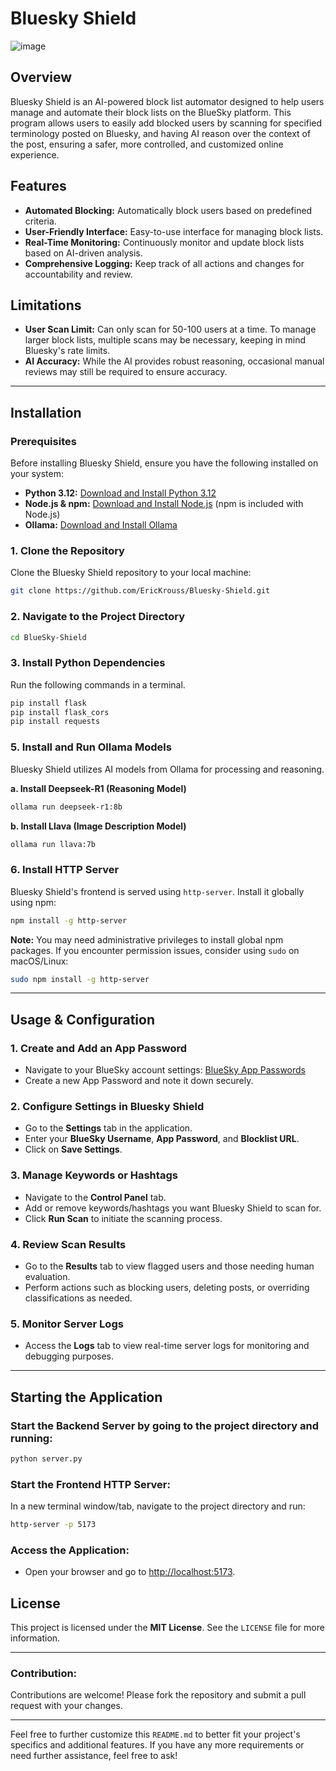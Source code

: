 # Bluesky Shield
![image](https://github.com/user-attachments/assets/9576baa5-81ff-45c2-9d8d-1caa2a58e59e)

## Overview
Bluesky Shield is an AI-powered block list automator designed to help users manage and automate their block lists on the BlueSky platform. This program allows users to easily add blocked users by scanning for specified terminology posted on Bluesky, and having AI reason over the context of the post, ensuring a safer, more controlled, and customized online experience.

## Features
- **Automated Blocking:** Automatically block users based on predefined criteria.
- **User-Friendly Interface:** Easy-to-use interface for managing block lists.
- **Real-Time Monitoring:** Continuously monitor and update block lists based on AI-driven analysis.
- **Comprehensive Logging:** Keep track of all actions and changes for accountability and review.

## Limitations
- **User Scan Limit:** Can only scan for 50-100 users at a time. To manage larger block lists, multiple scans may be necessary, keeping in mind Bluesky's rate limits.
- **AI Accuracy:** While the AI provides robust reasoning, occasional manual reviews may still be required to ensure accuracy.

---

## Installation

### Prerequisites
Before installing Bluesky Shield, ensure you have the following installed on your system:

- **Python 3.12:** [Download and Install Python 3.12](https://www.python.org/downloads/)
- **Node.js & npm:** [Download and Install Node.js](https://nodejs.org/) (npm is included with Node.js)
- **Ollama:** [Download and Install Ollama](https://ollama.ai/)

### 1. Clone the Repository
Clone the Bluesky Shield repository to your local machine:

```sh
git clone https://github.com/EricKrouss/Bluesky-Shield.git
```

### 2. Navigate to the Project Directory
```sh
cd BlueSky-Shield
```


### 3. Install Python Dependencies
Run the following commands in a terminal.

```sh
pip install flask
pip install flask_cors
pip install requests
```


### 5. Install and Run Ollama Models
Bluesky Shield utilizes AI models from Ollama for processing and reasoning.

**a. Install Deepseek-R1 (Reasoning Model)**
```sh
ollama run deepseek-r1:8b
```

**b. Install Llava (Image Description Model)**
```sh
ollama run llava:7b
```

### 6. Install HTTP Server
Bluesky Shield's frontend is served using `http-server`. Install it globally using npm:

```sh
npm install -g http-server
```

**Note:** You may need administrative privileges to install global npm packages. If you encounter permission issues, consider using `sudo` on macOS/Linux:

```sh
sudo npm install -g http-server
```

---

## Usage & Configuration

### 1. Create and Add an App Password
- Navigate to your BlueSky account settings: [BlueSky App Passwords](https://bsky.app/settings/app-passwords)
- Create a new App Password and note it down securely.

### 2. Configure Settings in Bluesky Shield
- Go to the **Settings** tab in the application.
- Enter your **BlueSky Username**, **App Password**, and **Blocklist URL**.
- Click on **Save Settings**.

### 3. Manage Keywords or Hashtags
- Navigate to the **Control Panel** tab.
- Add or remove keywords/hashtags you want Bluesky Shield to scan for.
- Click **Run Scan** to initiate the scanning process.

### 4. Review Scan Results
- Go to the **Results** tab to view flagged users and those needing human evaluation.
- Perform actions such as blocking users, deleting posts, or overriding classifications as needed.

### 5. Monitor Server Logs
- Access the **Logs** tab to view real-time server logs for monitoring and debugging purposes.

---

## Starting the Application

### Start the Backend Server by going to the project directory and running:
```sh
python server.py
```

### Start the Frontend HTTP Server:
In a new terminal window/tab, navigate to the project directory and run:

```sh
http-server -p 5173
```

### Access the Application:
- Open your browser and go to [http://localhost:5173](http://localhost:5173).



## License
This project is licensed under the **MIT License**. See the `LICENSE` file for more information.

---


### Contribution:
Contributions are welcome! Please fork the repository and submit a pull request with your changes.

---

Feel free to further customize this `README.md` to better fit your project's specifics and additional features. If you have any more requirements or need further assistance, feel free to ask!
